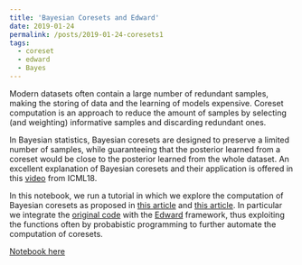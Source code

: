```yaml
---
title: 'Bayesian Coresets and Edward'
date: 2019-01-24
permalink: /posts/2019-01-24-coresets1
tags:
  - coreset
  - edward
  - Bayes
---
```


Modern datasets often contain a large number of redundant samples, making the storing of data and the learning of models expensive. Coreset computation is an approach to reduce the amount of samples by selecting (and weighting) informative samples and discarding redundant ones. 

In Bayesian statistics, Bayesian coresets are designed to preserve a limited number of samples, while guaranteeing that the posterior learned from a coreset would be close to the posterior learned from the whole dataset. An excellent explanation of Bayesian coresets and their application is offered in this [video](https://www.youtube.com/watch?v=Moo4-KR5qNg) from ICML18.

In this notebook, we run a tutorial in which we explore the computation of Bayesian coresets as proposed in [this article](https://arxiv.org/abs/1710.05053) and [this article](https://arxiv.org/abs/1802.01737). In particular we integrate the [original code](https://github.com/trevorcampbell/bayesian-coresets) with the [Edward](http://edwardlib.org/) framework, thus exploiting the functions often by probabistic programming to further automate the computation of coresets. 

[Notebook here](https://nbviewer.jupyter.org/github/FMZennaro/BayesianCoresets-Edward/blob/master/1.%20BayesianCoresets%20-%20Example%20with%20Edward.ipynb)

